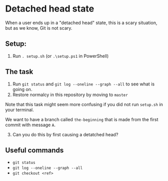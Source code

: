 # Detached head state

When a user ends up in a "detached head" state, this is a scary situation, but as we know, Git is not scary.

## Setup:

1. Run `. setup.sh` (or `.\setup.ps1` in PowerShell)

## The task

1. Run `git status` and `git log --oneline --graph --all` to see what is going on.
2. Restore normalcy in this repository by moving to `master`

Note that this task might seem more confusing if you did not run `setup.sh` in your terminal.

We want to have a branch called `the-beginning` that is made from the first commit with message `A`. 

3. Can you do this by first causing a detatched head?

## Useful commands

- `git status`
- `git log --oneline --graph --all`
- `git checkout <ref>`

